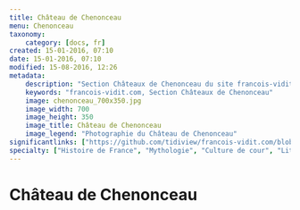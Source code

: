 ```yaml
---
title: Château de Chenonceau
menu: Chenonceau
taxonomy:
    category: [docs, fr]
created: 15-01-2016, 07:10
date: 15-01-2016, 07:10
modified: 15-08-2016, 12:26
metadata:
    description: "Section Châteaux de Chenonceau du site francois-vidit.com"
    keywords: "francois-vidit.com, Section Châteaux de Chenonceau"
    image: chenonceau_700x350.jpg
    image_width: 700
    image_height: 350
    image_title: Château de Chenonceau
    image_legend: "Photographie du Château de Chenonceau"
significantlinks: ["https://github.com/tidiview/francois-vidit.com/blob/develop/user/sites/docs/pages/01.reference/chateaux-de-la-loire/chenonceau/chapter.fr.md"]
specialty: ["Histoire de France", "Mythologie", "Culture de cour", "Littérature de l'Empire Romain", "Littérature romaine impériale"]
---
```


# Château de Chenonceau